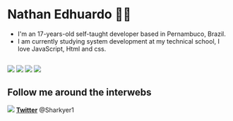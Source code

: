 
# Nathan Edhuardo :man_technologist:

- I'm an 17-years-old self-taught developer based in Pernambuco, Brazil.
- I am currently studying system development at my technical school, I love JavaScript, Html and css.

##
![](https://img.shields.io/badge/‎-HTML-CC342D?logo=html5&logoColor=red&style=plastic)
![](https://img.shields.io/badge/‎-CSS-1572B6?logo=css3&logoColor=blue&style=plastic)
![](https://img.shields.io/badge/‎-JavaScript-F7DF1E?logo=javascript&logoColor=yellow&style=plastic)
![](https://img.shields.io/badge/‎-React-F7DF1E?logo=React&logoColor=white&style=plastic)


## Follow me around the interwebs

<img src="https://img.icons8.com/color/16/000000/twitter--v1.png"/> **[Twitter](https://twitter.com/Sharkyer1)** @Sharkyer1




